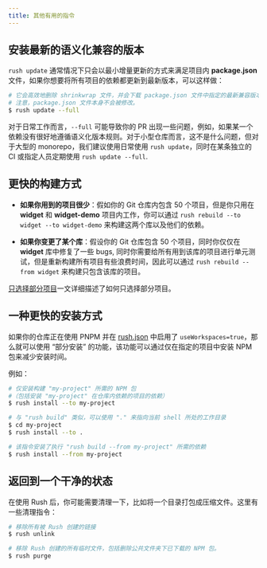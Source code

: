 ```yaml
---
title: 其他有用的指令
---
```


## 安装最新的语义化兼容的版本

`rush update` 通常情况下只会以最小增量更新的方式来满足项目内 **package.json** 文件，如果你想要将所有项目的依赖都更新到最新版本，可以这样做：

```sh
# 它会高效地删除 shrinkwrap 文件，并会下载 package.json 文件中指定的最新兼容版本。
# 注意，package.json 文件本身不会被修改。
$ rush update --full
```

对于日常工作而言，`--full` 可能导致你的 PR 出现一些问题，例如，如果某一个依赖没有很好地遵循语义化版本规则。对于小型仓库而言，这不是什么问题，但对于大型的 monorepo，我们建议使用日常使用 `rush update`，同时在某条独立的 CI 或指定人员定期使用 `rush update --full`.

## 更快的构建方式

- **如果你用到的项目很少**：假如你的 Git 仓库内包含 50 个项目，但是你只用在 **widget** 和 **widget-demo** 项目内工作，你可以通过 `rush rebuild --to widget --to widget-demo` 来构建这两个库以及他们的依赖。

- **如果你变更了某个库**：假设你的 Git 仓库包含 50 个项目，同时你仅仅在 **widget** 库中修复了一些 bugs, 同时你需要给所有用到该库的项目进行单元测试，但是重新构建所有项目有些浪费时间，因此可以通过 `rush rebuild --from widget` 来构建只包含该库的项目。

[只选择部分项目](../../developer/selecting_subsets)一文详细描述了如何只选择部分项目。

## 一种更快的安装方式

如果你的仓库正在使用 PNPM 并在 [rush.json](../../configs/rush_json) 中启用了 `useWorkspaces=true`，那么就可以使用 “部分安装” 的功能，该功能可以通过仅在指定的项目中安装 NPM 包来减少安装时间。

例如：

```sh
# 仅安装构建 "my-project" 所需的 NPM 包
#（包括安装 "my-project" 在仓库内依赖的项目的依赖）
$ rush install --to my-project

# 与 "rush build" 类似，可以使用 "." 来指向当前 shell 所处的工作目录
$ cd my-project
$ rush install --to .

# 该指令安装了执行 "rush build --from my-project" 所需的依赖
$ rush install --from my-project
```

## 返回到一个干净的状态

在使用 Rush 后，你可能需要清理一下，比如将一个目录打包成压缩文件。这里有一些清理指令：

```sh
# 移除所有被 Rush 创建的链接
$ rush unlink

# 移除 Rush 创建的所有临时文件，包括删除公共文件夹下已下载的 NPM 包。
$ rush purge
```
